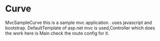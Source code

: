 # Curve
MvcSampleCurve
this is a sample mvc application .
uses javascript and bootstrap.
DefaultTemplate of asp.net mvc is used,Controller which does the work here is Main
check the route config for it.
